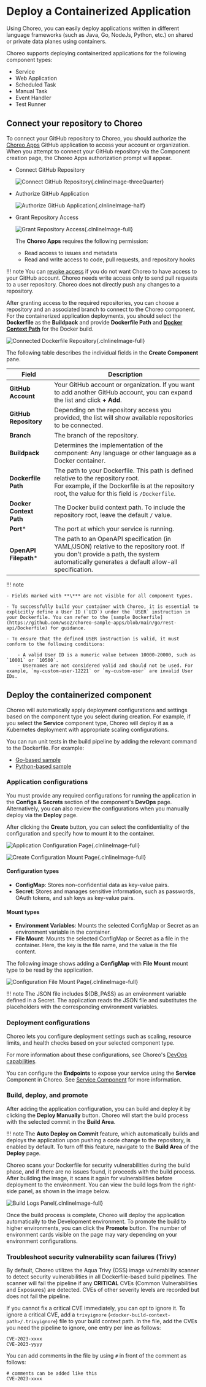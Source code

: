 # Deploy a Containerized Application 

Using Choreo, you can easily deploy applications written in different language frameworks (such as Java, Go, NodeJs, Python, etc.) on shared or private data planes using containers.

Choreo supports deploying containerized applications for the following component types:

- Service
- Web Application
- Scheduled Task
- Manual Task
- Event Handler
- Test Runner

## Connect your repository to Choreo

To connect your GitHub repository to Choreo, you should authorize the [Choreo Apps](https://github.com/marketplace/choreo-apps) GitHub application to access your account or organization. When you attempt to connect your GitHub repository via the Component creation page, the Choreo Apps authorization prompt will appear.

* Connect GitHub Repository
    
    ![Connect GitHub Repository](../assets/img/develop-components/deploy/create-component-authz-github-page.png){.cInlineImage-threeQuarter}

* Authorize GitHub Application
    
    ![Authorize GitHub Application](../assets/img/develop-components/deploy/authz-choreo-github-app.png){.cInlineImage-half}

* Grant Repository Access

    ![Grant Repository Access](../assets/img/develop-components/deploy/github-repo-access.png){.cInlineImage-full}


    The **Choreo Apps** requires the following permission:
    
    - Read access to issues and metadata
    - Read and write access to code, pull requests, and repository hooks

!!! note
    You can [revoke access](https://docs.github.com/en/authentication/keeping-your-account-and-data-secure/reviewing-your-authorized-integrations#reviewing-your-authorized-github-apps) if you do not want Choreo to have access to your GitHub account. Choreo needs write access only to send pull requests to a user repository. Choreo does not directly push any changes to a repository.

After granting access to the required repositories, you can choose a repository and an associated branch to connect to the Choreo component.
For the containerized application deployments, you should select the **Dockerfile** as the **Buildpack** and provide **Dockerfile Path** and [**Docker Context Path**](https://docs.docker.com/build/building/context/#path-context) for the Docker build.

![Connected Dockerfile Repository](../assets/img/develop-components/deploy/create-component-connected-repo.png){.cInlineImage-full}

The following table describes the individual fields in the **Create Component** pane.

| **Field**               | **Description**                                                                                                                                                                      |
|-------------------------|--------------------------------------------------------------------------------------------------------------------------------------------------------------------------------------|
| **GitHub Account**      | Your GitHub account or organization. If you want to add another GitHub account, you can expand the list and click **+ Add**.                                                            |
| **GitHub Repository**   | Depending on the repository access you provided, the list will show available repositories to be connected.                                                                                  |
| **Branch**              | The branch of the repository.                                                                                                                                                         |
| **Buildpack**        | Determines the implementation of the component: Any language or other language as a Docker container.                                                                                |
| **Dockerfile Path**     | The path to your Dockerfile. This path is defined relative to the repository root.<br/>For example, if the Dockerfile is at the repository root, the value for this field is `/Dockerfile`. |
| **Docker Context Path** | The Docker build context path. To include the repository root, leave the default `/` value.                                                                                          |
| **Port***               | The port at which your service is running.                                                                                                                                           |
| **OpenAPI Filepath***   | The path to an OpenAPI specification (in YAML/JSON) relative to the repository root. If you don't provide a path, the system automatically generates a default allow-all specification.    |

   
!!! note
 
    - Fields marked with **\*** are not visible for all component types.

    - To successfully build your container with Choreo, it is essential to explicitly define a User ID (`UID`) under the `USER` instruction in your Dockerfile. You can refer to the [sample Dockerfile](https://github.com/wso2/choreo-sample-apps/blob/main/go/rest-api/Dockerfile) for guidance.

    - To ensure that the defined USER instruction is valid, it must conform to the following conditions:
        
        - A valid User ID is a numeric value between 10000-20000, such as `10001` or `10500`.
        - Usernames are not considered valid and should not be used. For example, `my-custom-user-12221` or `my-custom-user` are invalid User IDs.

## Deploy the containerized component

Choreo will automatically apply deployment configurations and settings based on the component type you select during creation.
For example, if you select the **Service** component type, Choreo will deploy it as a Kubernetes deployment with appropriate scaling configurations.

You can run unit tests in the build pipeline by adding the relevant command to the Dockerfile.  For example: 

- [Go-based sample](https://github.com/wso2/choreo-sample-apps/blob/8c18c82db604adb43b89f669888a07cd6e31d7b7/go/rest-api/Dockerfile#L37)
- [Python-based sample](https://github.com/wso2/choreo-sample-apps/blob/8c18c82db604adb43b89f669888a07cd6e31d7b7/python/rest-api/Dockerfile#L15)

### Application configurations

You must provide any required configurations for running the application in the **Configs & Secrets** section of the component's **DevOps** page. Alternatively, you can also review the configurations when you manually deploy via the **Deploy** page.

After clicking the **Create** button, you can select the confidentiality of the configuration and specify how to mount it to the container.

![Application Configuration Page](../assets/img/develop-components/deploy/deploy-app-config-page.png){.cInlineImage-full}

![Create Configuration Mount Page](../assets/img/develop-components/deploy/deploy-app-config-type-mount-page.png){.cInlineImage-full}

#### Configuration types

* **ConfigMap**: Stores non-confidential data as key-value pairs.
* **Secret**: Stores and manages sensitive information, such as passwords, OAuth tokens, and ssh keys as key-value pairs.

#### Mount types

* **Environment Variables**: Mounts the selected ConfigMap or Secret as an environment variable in the container.
* **File Mount**: Mounts the selected ConfigMap or Secret as a file in the container. Here, the key is the file name, and the value is the file content.

The following image shows adding a **ConfigMap** with **File Mount** mount type to be read by the application.

![Configuration File Mount Page](../assets/img/develop-components/deploy/deploy-app-config-file-mount.png){.cInlineImage-full}

!!! note
    The JSON file includes ${DB_PASS} as an environment variable defined in a Secret. The application reads the JSON file and substitutes the placeholders with the corresponding environment variables.

### Deployment configurations

Choreo lets you configure deployment settings such as scaling, resource limits, and health checks based on your selected component type.

For more information about these configurations, see Choreo's [DevOps capabilities](../devops-and-ci-cd/view-runtime-details.md).

You can configure the **Endpoints** to expose your service using the **Service** Component in Choreo. See [Service Component](../develop-components/develop-services/develop-a-service.md) for more information. 

### Build, deploy, and promote

After adding the application configuration, you can build and deploy it by clicking the **Deploy Manually** button. Choreo will start the build process with the selected commit in the **Build Area**. 

!!! note
    The **Auto Deploy on Commit** feature, which automatically builds and deploys the application upon pushing a code change to the repository, is enabled by default. To turn off this feature, navigate to the **Build Area** of the **Deploy** page.

Choreo scans your Dockerfile for security vulnerabilities during the build phase, and if there are no issues found, it proceeds with the build process. After building the image, it scans it again for vulnerabilities before deployment to the environment. You can view the build logs from the right-side panel, as shown in the image below.

![Build Logs Panel](../assets/img/develop-components/deploy/build-deploy-page-logs.png){.cInlineImage-full}

Once the build process is complete, Choreo will deploy the application automatically to the Development environment. To promote the build to higher environments, you can click the **Promote** button. The number of environment cards visible on the page may vary depending on your environment configurations.

### Troubleshoot security vulnerability scan failures (Trivy)

By default, Choreo utilizes the Aqua Trivy (OSS) image vulnerability scanner to detect security vulnerabilities in all Dockerfile-based build pipelines. The scanner will fail the pipeline if any **CRITICAL** CVEs (Common Vulnerabilities and Exposures) are detected. CVEs of other severity levels are recorded but does not fail the pipeline.

If you cannot fix a critical CVE immediately, you can opt to ignore it. To ignore a critical CVE, add a `trivyignore` (`<docker-build-context-path>/.trivyignore`) file to your build context path. In the file, add the CVEs you need the pipeline to ignore, one entry per line as follows:

```
CVE-2023-xxxx
CVE-2023-yyyy
```

You can add comments in the file by using `#` in front of the comment as follows: 

```
# comments can be added like this
CVE-2023-xxxx
```